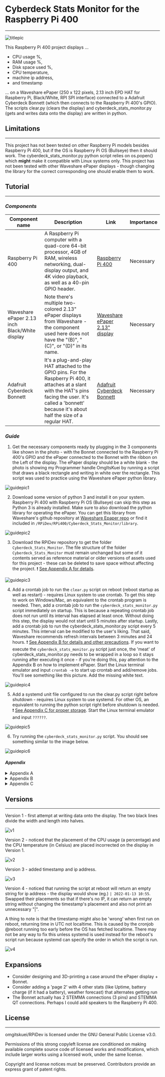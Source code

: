 # Cyberdeck Stats Monitor for the Raspberry Pi 400
---

![titlepic](https://github.com/omgitskuei/RPiDev/blob/main/RPi400/Cyberdeck_Stats_Monitor/pic/photos/v4.JPG?raw=false "Title image")

This Raspberry Pi 400 project displays ...
- CPU usage %, 
- RAM usage %, 
- Disk space used %, 
- CPU temperature, 
- machine ip address, 
- and timestamp 

... on a Waveshare ePaper (250 x 122 pixels, 2.13 inch EPD HAT for Raspberry Pi, Black/White, RPI SPI interface) connected to a Adafruit Cyberdeck Bonnett (which then connects to the Raspberry Pi 400's GPIO).
The scripts clear.py (clears the display) and cyberdeck_stats_monitor.py (gets and writes data onto the display) are written in python.


## Limitations
---
This project has not been tested on other Raspberry Pi models besides Raspberry Pi 400, but if the OS is Raspberry Pi OS (Bullseye) then it should work.
The cyberdeck_stats_monitor.py python script relies on os.popen() which **might** make it compatible with Linux systems only.
This project has not been tested with other Waveshare ePaper displays - though changing the library for the correct corresponding one should enable them to work.


## Tutorial
---
### _Components_
| Component name | Description | Link | Importance |
| ------ | ------ | ------ | ------ |
| Raspberry Pi 400 | A Raspberry Pi computer with a quad-core 64-bit processor, 4GB of RAM, wireless networking, dual-display output, and 4K video playback, as well as a 40-pin GPIO header. | [Raspberry Pi 400][rp400link] | Necessary |
| Waveshare ePaper 2.13 inch Black/White display | Note there's multiple two-colored 2.13" ePaper displays from Waveshare - the component used here does not have the "(B)", "(C)", or "(D)" in its name. | [Waveshare ePaper 2.13" display][WaveshareEPDlink] | Necessary |
| Adafruit Cyberdeck Bonnett | It's a plug-and-play HAT attached to the GPIO pins. For the Raspberry Pi 400, it attaches at a slant with the HAT's pins facing the user. It's called a 'bonnett' because it's about half the size of a regular HAT. | [Adafruit Cyberdeck Bonnett][Bonnettlink] | Necessary |

### _Guide_
1. Get the necessary components ready by plugging in the 3 components like shown in the photo - with the Bonnet connected to the Raspberry Pi 400's GPIO and the ePaper connected to the Bonnet with the ribbon on the Left of the display. The ePaper display should be a white blank - the photo is showing my Programmer handle OmgItsKuei by running a script that draws a black rectangle and writing in white over the rectangle. This script was used to practice using the Waveshare ePaper python library.

![guidepic1](https://github.com/omgitskuei/RPiDev/blob/main/RPi400/Cyberdeck_Stats_Monitor/pic/photos/guidepic1.JPG?raw=false "Guide, Step 1")


2. Download some version of python 3 and install it on your system. Raspberry Pi 400 with Raspberry Pi OS (Bullseye) can skip this step as Python 3 is already installed. Make sure to also download the python library for operating the ePaper. You can get this library from Waveshare's github repository at [Waveshare Epaper repo][ePaperRepo] or find it included in ```/RPiDev/RPi400/Cyberdeck_Stats_Monitor/library```.

![guidepic2](https://github.com/omgitskuei/RPiDev/blob/main/RPi400/Cyberdeck_Stats_Monitor/pic/photos/guidepic2.JPG?raw=false "Guide, Step 2")


3. Download the RPiDev repository to get the folder `Cyberdeck_Stats_Monitor`. The file structure of the folder `Cyberdeck_Stats_Monitor` must remain unchanged but some of it contents served as reference material or older versions of assets used for this project - these can be deleted to save space without affecting the project. :heavy_exclamation_mark: [See Appendix A for details][Apdx].

![guidepic3](https://github.com/omgitskuei/RPiDev/blob/main/RPi400/Cyberdeck_Stats_Monitor/pic/photos/guidepic3.JPG?raw=false "Guide, Step 3")


4. Add a crontab job to run the ```clear.py``` script on reboot (reboot startup as well as restart) - requires Linux system to use crontab. To get this step to work on Windows/Mac, an equivalent to the crontab program is needed. 
Then, add a crontab job to run the ```cyberdeck_stats_monitor.py``` script immediately on startup. This is because a repeating crontab job does not run until its interval has elapsed at least once. Without doing this step, the display would not start until 5 minutes after startup.
Lastly, add a crontab job to run the cyberdeck_stats_monitor.py script every 5 minutes. This interval can be modified to the user's liking. That said, Waveshare recommends refresh intervals between 3 minutes and 24 hours. :heavy_exclamation_mark: [See Appendix B for details and other precautions][Apdx]. If you want to execute the ```cyberdeck_stats_monitor.py``` script just once, the 'meat' of cyberdeck_stats_monitor.py needs to be wrapped in a loop so it stays running after executing it once - if you're doing this, pay attention to the Appendix B on how to implement ePaper. 
Start the Linux terminal emulator and input ```crontab -e``` to start up crontab and add/remove jobs. You'll see something like this picture. Add the missing white text.

![guidepic4](https://github.com/omgitskuei/RPiDev/blob/main/RPi400/Cyberdeck_Stats_Monitor/pic/photos/guidepic4.png?raw=false "Guide, Step 4")


5. Add a systemd unit file configured to run the clear.py script right before shutdown - requires Linux system to use systemd. For other OS, an equivalent to running the python script right before shutdown is needed. :heavy_exclamation_mark: [See Appendix C for proper storage][Apdx].
Start the Linux terminal emulator and input ```??????```.

![guidepic5](https://github.com/omgitskuei/RPiDev/blob/main/RPi400/Cyberdeck_Stats_Monitor/pic/photos/guidepic5.JPG?raw=false "Guide, Step 5")


6. Try running the ```cyberdeck_stats_monitor.py``` script. You should see something similar to the image below.

![guidepic6](https://github.com/omgitskuei/RPiDev/blob/main/RPi400/Cyberdeck_Stats_Monitor/pic/photos/guidepic6.JPG?raw=false "Guide, Step 6")

#### _Appendix_
<details>
  <summary>Appendix A</summary>
  <p>The python scripts clear.py and cyberdeck_stats_monitor.py rely a specific file structure to import Waveshare ePaper display's library and to read essential bmp files.
  The /library folder, /python, and /pic folders need to remain in the same relative file system position to each other.
  
  Files not listed in this tree *should* be fine to delete without consequence to the project to save space.
  
    .
    ├── /library
        ├── /waveshare_epd
	        ├── epd2in13_V3.py
    ├── /pic
        ├── Font.ttc
        ├── /bmps
            ├── combined.bmp
    ├── /python
        ├── clear.py
        ├── cyberdeck_stats_monitor.py
  
  </p>
</details>

<details>
  <summary>Appendix B</summary>
  <p>Waveshare's manual cautions users of the ePaper display that keeping the display powered on for long durations will cause irreparable damage - after updating is complete, the display should be powered off or set to sleep mode. Running the cyberdeck_stats_monitor.py performs the update followed by immediately setting the screen to sleep. Waveshare recommends a refresh interval range between 3 mins minimum and 24 hours maximum and that the screen be cleared before storing.
  Note: this discussion of intervals is for Refreshes, not Partial Refreshes.

  Refresh uses `epd.display(epd.getbuffer(image))` while Partial Refresh uses `epd.displayPartBaseImage(epd.getbuffer(image))` to display static background, then `epd.displayPartial(epd.getbuffer(image))` to dynamically display the difference. To demonstrate partial refresh, the demo python script provided by Waveshare iterated through a while-loop every 1 second to update a timestamp. Sleep `epd.sleep()` was not called before the next interval started - this means the display would be constantly powered on despite Waveshare's own warnings against constantly powering on the display. While the manual did not explicitly say that partial refreshing without sleep over a long time would (or would not) cause damage, it did say that partial refreshing should only be done "several" times before a full refresh. Exactly how many is several wasn't stated.

  From 10 repeated testings of the display with the demo, the demo provided's one-second interval partial refresh did not provide good consistent results. Sometimes the interval would be a second, other times slightly shorter or longer, depending on the execution speed of the software. Adding a 3 second delay between intervals also did not provide consistent results.

  For this project, considering the vague guidelines on partial refreshing and its mixed results from the demo, in order to preserve the service life of the ePaper display, it was decided that no partial refresh would be used.

  </p>
</details>

<details>
  <summary>Appendix C</summary>
  <p>Waveshare's manual points out that clearing the display before storage is important. Under "Manual > Overview > Working Principle";

> charged nanoparticles suspended in a liquid migrate under the action of an electric field

Under "Manual > Resources > Datasheet > 2.13inch e-Paper Specification V3 (pdf) > 16. Precautions";

> If the Module is not refreshed every 24 hours, a phenomena known as "Ghosting" or "Image Sticking" may occur. It is recommeded that customers store ... with a completely white image to avoid this issue. 

  </p>
</details>


## Versions
---
Version 1 - first attempt at writing data onto the display. The two black lines divide the width and length into halves.

![v1](https://github.com/omgitskuei/RPiDev/blob/main/RPi400/Cyberdeck_Stats_Monitor/pic/photos/v1.JPG?raw=false "Versions, V1")

Version 2 - noticed that the placement of the CPU usage (a percentage) and the CPU temperature (in Celsius) are placed incorrected on the display in Version 1.

![v2](https://github.com/omgitskuei/RPiDev/blob/main/RPi400/Cyberdeck_Stats_Monitor/pic/photos/v2.JPG?raw=false "Versions, V2")

Version 3 - added timestamp and ip address.

![v3](https://github.com/omgitskuei/RPiDev/blob/main/RPi400/Cyberdeck_Stats_Monitor/pic/photos/v3.JPG?raw=false "Versions, V3")

Version 4 - noticed that running the script at reboot will return an empty string for ip address - the display would show (eg.) ```| 2022-01-13 10:55```. Swapped their placements so that if there's no IP, it can return an empty string without changing the timestamp's placement and also not print an unnecessary "|". 

A thing to note is that the timestamp might also be 'wrong' when first run on reboot, returning time in UTC not localtime. This is caused by the cronjob @reboot running too early before the OS has fetched localtime. There may not be any way to fix this unless systemd is used instead for the reboot's script run because systemd can specify the order in which the script is run.

![v4](https://github.com/omgitskuei/RPiDev/blob/main/RPi400/Cyberdeck_Stats_Monitor/pic/photos/v4_1.JPG?raw=false "Versions, V4")


## Expansions
- Consider designing and 3D-printing a case around the ePaper display + Bonnet.
- Consider adding a 'page 2' with 4 other stats (like Uptime, battery charge (if it had a battery), weather forecast) that alternates getting run
- The Bonnet actually has 2 STEMMA connections (3 pins) and STEMMA QT connections. Perhaps I could add speakers to the Raspberry Pi 400.


## License
---
omgitskuei/RPiDev is licensed under the GNU General Public License v3.0.

Permissions of this strong copyleft license are conditioned on making available complete source code of licensed works and modifications, which include larger works using a licensed work, under the same license. 

Copyright and license notices must be preserved. Contributors provide an express grant of patent rights.

   [rp400link]: <https://www.raspberrypi.com/products/raspberry-pi-400-unit/>
   [WaveshareEPDlink]: <https://www.waveshare.com/wiki/2.13inch_e-Paper_HAT>
   [Bonnettlink]: <https://www.adafruit.com/product/4862>
   [ePaperRepo]: <https://github.com/waveshare/e-Paper/tree/master/RaspberryPi_JetsonNano/python>

   [Apdx]: <https://github.com/omgitskuei/RPiDev/blob/main/RPi400/Cyberdeck_Stats_Monitor/README.md#appendix>
